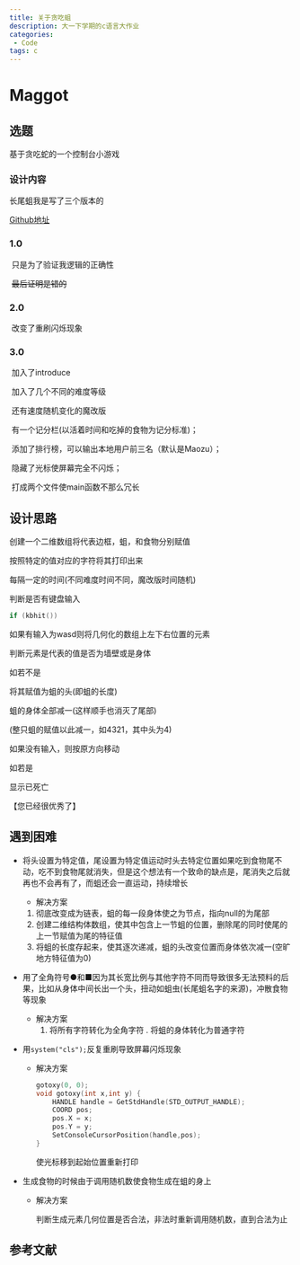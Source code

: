 ```yaml
---
title: 关于贪吃蛆
description: 大一下学期的c语言大作业
categories:
 - Code
tags: c
---
```


# Maggot

## 选题

基于贪吃蛇的一个控制台小游戏

### 设计内容

长尾蛆我是写了三个版本的

[Github地址](https://github.com/Maozu/Maggot)

### 1.0

​	只是为了验证我逻辑的正确性

​	~~最后证明是错的~~

### 2.0

​	改变了重刷闪烁现象

### 3.0

​	加入了introduce

​	加入了几个不同的难度等级

​	还有速度随机变化的魔改版

​	有一个记分栏(以活着时间和吃掉的食物为记分标准)；

​	添加了排行榜，可以输出本地用户前三名（默认是Maozu）；

​	隐藏了光标使屏幕完全不闪烁；

​	打成两个文件使main函数不那么冗长

## 设计思路

创建一个二维数组将代表边框，蛆，和食物分别赋值

按照特定的值对应的字符将其打印出来

每隔一定的时间(不同难度时间不同，魔改版时间随机)

判断是否有键盘输入

```c
if (kbhit())
```

如果有输入为wasd则将几何化的数组上左下右位置的元素

判断元素是代表的值是否为墙壁或是身体

如若不是

将其赋值为蛆的头(即蛆的长度)

蛆的身体全部减一(这样顺手也消灭了尾部)

(整只蛆的赋值以此减一，如4321，其中头为4)

如果没有输入，则按原方向移动

如若是

显示已死亡

【您已经很优秀了】

## 遇到困难

- 将头设置为特定值，尾设置为特定值运动时头去特定位置如果吃到食物尾不动，吃不到食物尾就消失，但是这个想法有一个致命的缺点是，尾消失之后就再也不会再有了，而蛆还会一直运动，持续增长

  * 解决方案

  1. 彻底改变成为链表，蛆的每一段身体使之为节点，指向null的为尾部
  2. 创建二维结构体数组，使其中包含上一节蛆的位置，删除尾的同时使尾的上一节赋值为尾的特征值
  3. 将蛆的长度存起来，使其逐次递减，蛆的头改变位置而身体依次减一(空旷地方特征值为0)

- 用了全角符号●和■因为其长宽比例与其他字符不同而导致很多无法预料的后果，比如从身体中间长出一个头，扭动如蛆虫(长尾蛆名字的来源)，冲散食物等现象

  * 解决方案
    1. 将所有字符转化为全角字符
    	. 将蛆的身体转化为普通字符	

- 用`system("cls");`反复重刷导致屏幕闪烁现象

  * 解决方案

    ```c
    gotoxy(0, 0);
    void gotoxy(int x,int y) {
        HANDLE handle = GetStdHandle(STD_OUTPUT_HANDLE);
        COORD pos;
        pos.X = x;
        pos.Y = y;
        SetConsoleCursorPosition(handle,pos);
    }
    ```

    使光标移到起始位置重新打印

- 生成食物的时候由于调用随机数使食物生成在蛆的身上

  * 解决方案

    判断生成元素几何位置是否合法，非法时重新调用随机数，直到合法为止

## 参考文献

[c语言课程设计与游戏开发实践教程]: http://www.tup.tsinghua.edu.cn/booksCenter/book_07493001.html